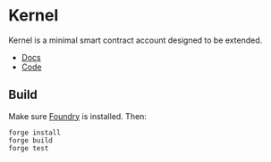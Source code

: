 # Kernel

Kernel is a minimal smart contract account designed to be extended.

- [Docs](https://docs.zerodev.app/extend-wallets/overview)
- [Code](https://github.com/zerodevapp/kernel)

## Build

Make sure [Foundry](https://github.com/foundry-rs/foundry) is installed.  Then:

```
forge install
forge build
forge test
```

